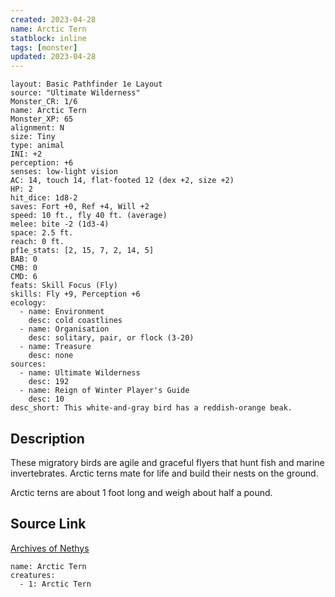 ```yaml
---
created: 2023-04-28
name: Arctic Tern
statblock: inline
tags: [monster]
updated: 2023-04-28
---
```

```statblock
layout: Basic Pathfinder 1e Layout
source: "Ultimate Wilderness"
Monster_CR: 1/6
name: Arctic Tern
Monster_XP: 65
alignment: N
size: Tiny
type: animal
INI: +2
perception: +6
senses: low-light vision
AC: 14, touch 14, flat-footed 12 (dex +2, size +2)
HP: 2
hit_dice: 1d8-2
saves: Fort +0, Ref +4, Will +2
speed: 10 ft., fly 40 ft. (average)
melee: bite -2 (1d3-4)
space: 2.5 ft.
reach: 0 ft.
pf1e_stats: [2, 15, 7, 2, 14, 5]
BAB: 0
CMB: 0
CMD: 6
feats: Skill Focus (Fly)
skills: Fly +9, Perception +6
ecology:
  - name: Environment
    desc: cold coastlines
  - name: Organisation
    desc: solitary, pair, or flock (3-20)
  - name: Treasure
    desc: none
sources:
  - name: Ultimate Wilderness
    desc: 192
  - name: Reign of Winter Player's Guide
    desc: 10
desc_short: This white-and-gray bird has a reddish-orange beak.
```
## Description
These migratory birds are agile and graceful flyers that hunt fish and marine invertebrates. Arctic terns mate for life and build their nests on the ground.

 Arctic terns are about 1 foot long and weigh about half a pound.
## Source Link
[Archives of Nethys](https://aonprd.com/MonsterDisplay.aspx?ItemName=Arctic%20Tern)
```encounter-table
name: Arctic Tern
creatures:
  - 1: Arctic Tern
```
